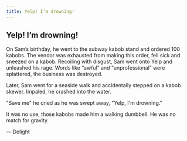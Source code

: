 ```yaml
---
title: Yelp! I’m drowning!
---
```

## Yelp! I’m drowning!
On Sam’s birthday, he went to the subway kabob stand and ordered 100 kabobs. The vendor was exhausted from making this order, fell sick and sneezed on a kabob. Recoiling with disgust, Sam went onto Yelp and unleashed his rage. Words like “awful” and “unprofessional” were splattered, the business was destroyed. 

Later, Sam went for a seaside walk and accidentally stepped on a kabob skewer. Impaled, he crashed into the water. 

"Save me" he cried as he was swept away, "Yelp, I'm drowning." 

It was no use, those kabobs made him a walking dumbbell. He was no match for gravity. 

— Delight